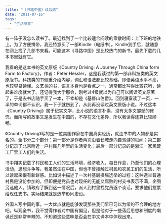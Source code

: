 ```yaml
---
title: "《寻路中国》读后感"
date: "2011-07-16"
tags: 
  - "生活随笔"
---
```


有一阵子没怎么读书了。最近找到了一个比较适合阅读的零散时间：上下班的地铁上。为了方便携带，我还特意买了一部Kindle（电纸书）。Kindle到手后，就随意在网上找了几部书来看。可能这本《寻路中国》是比较热门的新书，最先下载的几本书里就有它。

我看的是这本书的英文原版《Country Driving: A Journey Through China form Farm to Factory》，作者：Peter Hessler，这是我读过的第一部非科技类的英文原版书。科技类的书侧重介绍内容，词汇和语法都比较基础，即便英语水平不高，也较容易读懂。文艺类的书，语言本身也是看点之一，通常都比写得比较花哨，读起来难度就大了。还记得我大学那会，刚考过4级就以为自己可以阅读英文原著了，于是去书店随手买了一本，不幸却是《基督山伯爵》。回到寝室读了一页，一半的单词都不认识。我一下子就伤到了，从此再没读过英文原版小说。不过这本《Country Driving》属于纪实文学，比小说的语言朴素，没有太多文邹邹的修饰。而所写的故事又是发生在中国的，不存在文化差异，所以我读得还算比较顺畅。

《Country Driving》写的是一位美国作家在中国真实经历，就连书中的人物都是实名的。全书分三个部分：第一部分是作者两次沿着长城走向自驾游的见闻；第二部分记录了北京附近一户村民几年里的生活变化；最后一部分记录的是浙江一家民营工厂里工人们的生活。

书中翔实记载了村民和工人们的生活环境，经济收入，每日作息，乃至他们的心理活动，思想斗争等。我虽然生在中国，但也不曾接触过村民和农民工们的生活，所以读起来很有新鲜感。比如说中描述了一次村基层换届选举的过程：这种选举普通村民是没份参加的，但即便是党员也对现任的无能又腐败的村支书表示不满，企图另选他人。镇政府了解到这一情况后，派人到村里找党员逐个谈话，要求他们投票给现任支书。实际结果就是选举形同虚设。

外国人写中国的事，一大优点就是能够发现那些我们早已习以为常的不合理的地方吧。纵观全书，我不觉得作者对中国有偏见，但是他对于一些落后思想和制度的嘲讽还是非常辛辣的，不知道这些意味是否会在中文译本中体现出来。
